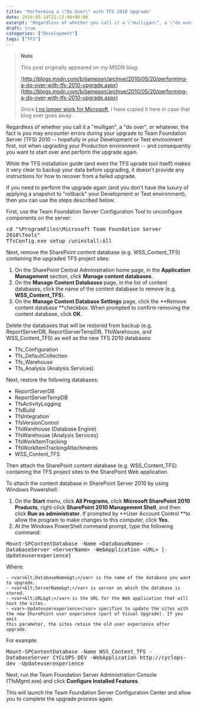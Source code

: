 ```yaml
---
title: "Performing a \"Do Over\" with TFS 2010 Upgrade"
date: 2010-05-19T21:23:00+08:00
excerpt: "Regardless of whether you call it a \"mulligan\", a \"do over\", or whatever, the fact is you may encounter errors during your upgrade to Team Foundation Server (TFS) 2010 -- hopefully in your Development or Test environment first, not when upgrading your..."
draft: true
categories: ["Development"]
tags: ["TFS"]
---
```


> **Note**
> 
> 
> 	This post originally appeared on my MSDN blog:  
>   
> 
> 
> [http://blogs.msdn.com/b/jjameson/archive/2010/05/20/performing-a-do-over-with-tfs-2010-upgrade.aspx](http://blogs.msdn.com/b/jjameson/archive/2010/05/20/performing-a-do-over-with-tfs-2010-upgrade.aspx)
> 
> 
> Since
> 	[I no longer work for Microsoft](/blog/jjameson/archive/2011/09/02/last-day-with-microsoft.aspx), I have copied it here in case that blog 
> 	ever goes away.


Regardless of whether you call it a "mulligan", a "do over", or whatever, the  fact is you may encounter errors during your upgrade to Team Foundation Server (TFS)  2010 -- hopefully in your Development or Test environment first, not when upgrading  your Production environment -- and consequently you want to start over and perform  the upgrade again.

While the TFS installation guide (and even the TFS uprade tool itself) makes  it very clear to backup your data before upgrading, it doesn't provide any instructions  for how to recover from a failed upgrade.

If you need to perform the upgrade again (and you don't have the luxury of applying  a snapshot to "rollback" your Development or Test environment), then you can use  the steps described below.

First, use the Team Foundation Server Configuration Tool to unconfigure components  on the server:

<kbd>cd "%ProgramFiles\Microsoft Team Foundation Server 2010\Tools"</kbd>  
<kbd>TfsConfig.exe setup /uninstall:All</kbd>

Next, remove the SharePoint content database (e.g. WSS\_Content\_TFS) containing  the upgraded TFS project sites:

1. On the SharePoint Central Administration home page, in the **Application Management** section, click **Manage content databases**.
2. On the **Manage Content Databases** page, in the list of content databases, click the name of the content database to remove (e.g. **WSS\_Content\_TFS**).
3. On the **Manage Content Database Settings** page, click the**Remove content database **checkbox. When prompted to confirm removing the content database, click **OK**.


Delete the databases that will be restored from backup (e.g. ReportServerDB,  ReportServerTempDB, TfsWarehouse, and WSS\_Content\_TFS) as well as the new TFS 2010  databases:

- Tfs\_Configuration
- Tfs\_DefaultCollection
- Tfs\_Warehouse
- Tfs\_Analysis (Analysis Services)


Next, restore the following databases:

- ReportServerDB
- ReportServerTempDB
- TfsActivityLogging
- TfsBuild
- TfsIntegration
- TfsVersionControl
- TfsWarehouse (Database Engine)
- TfsWarehouse (Analysis Services)
- TfsWorkItemTracking
- TfsWorkItemTrackingAttachments
- WSS\_Content\_TFS


Then attach the SharePoint content database (e.g. WSS\_Content\_TFS) containing  the TFS project sites to the SharePoint Web application.

To attach the content database in SharePoint Server 2010 by using Windows Powershell:

1. On the **Start** menu, click **All Programs**, click **Microsoft SharePoint 2010 Products**, right-click**SharePoint 2010 Management Shell**, and then click **Run as administrator**. If prompted by **User Account Control**to allow the program to make changes to this computer, click**Yes**.
2. At the Windows PowerShell command prompt, type the following command:
<kbd>Mount-SPContentDatabase -Name &lt;DatabaseName&gt; -DatabaseServer &lt;ServerName&gt; 	-WebApplication &lt;URL&gt; [-Updateuserexperience]</kbd>
Where:  

    - <var>&lt;DatabaseName&gt;</var> is the name of the database you want 	to upgrade.
    - <var>&lt;ServerName&gt;</var> is server on which the database is stored.
    - <var>&lt;URL&gt;</var> is the URL for the Web application that will 	host the sites.
    - <var>-Updateuserexperience</var> specifies to update the sites with 	the new SharePoint user experience (part of Visual Upgrade). If you omit 	this parameter, the sites retain the old user experience after upgrade.

  
For example:
<kbd>Mount-SPContentDatabase -Name WSS_Content_TFS -DatabaseServer CYCLOPS-DEV 	-WebApplication http://cyclops-dev -Updateuserexperience</kbd>


Next, run the Team Foundation Server Administration Console (TfsMgmt.exe) and  click **Configure Installed Features**.

This will launch the Team Foundation Server Configuration Center and allow you  to complete the upgrade process again.

